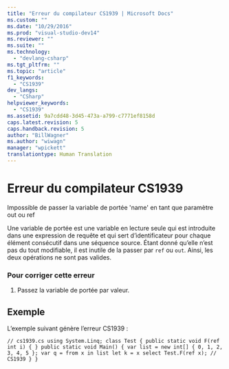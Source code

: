 ```yaml
---
title: "Erreur du compilateur CS1939 | Microsoft Docs"
ms.custom: ""
ms.date: "10/29/2016"
ms.prod: "visual-studio-dev14"
ms.reviewer: ""
ms.suite: ""
ms.technology: 
  - "devlang-csharp"
ms.tgt_pltfrm: ""
ms.topic: "article"
f1_keywords: 
  - "CS1939"
dev_langs: 
  - "CSharp"
helpviewer_keywords: 
  - "CS1939"
ms.assetid: 9a7cdd48-3d45-473a-a799-c7771ef8158d
caps.latest.revision: 5
caps.handback.revision: 5
author: "BillWagner"
ms.author: "wiwagn"
manager: "wpickett"
translationtype: Human Translation
---
```

# Erreur du compilateur CS1939
Impossible de passer la variable de portée 'name' en tant que paramètre out ou ref  
  
 Une variable de portée est une variable en lecture seule qui est introduite dans une expression de requête et qui sert d’identificateur pour chaque élément consécutif dans une séquence source. Étant donné qu’elle n’est pas du tout modifiable, il est inutile de la passer par `ref` ou `out`. Ainsi, les deux opérations ne sont pas valides.  
  
### Pour corriger cette erreur  
  
1.  Passez la variable de portée par valeur.  
  
## Exemple  
 L’exemple suivant génère l’erreur CS1939 :  
  
```  
// cs1939.cs using System.Linq; class Test { public static void F(ref int i) { } public static void Main() { var list = new int[] { 0, 1, 2, 3, 4, 5 }; var q = from x in list let k = x select Test.F(ref x); // CS1939 } }  
```
